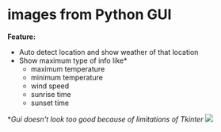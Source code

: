 # images from Python GUI
**Feature:**  
  * Auto detect location and show weather of that location
  * Show maximum type of info like*
       * maximum temperature
       * minimum temperature
       * wind speed
       * sunrise time
       * sunset time

**Gui doesn't look too good because of  limitations of  Tkinter*
![](https://github.com/prabhatchanchal/image/blob/master/Screenshot%20(88).png)
